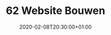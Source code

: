 ---
title: "62 Website Bouwen"
date: 2020-02-08T20:30:00+01:00
draft: true
headercolor: "orange-background"
---